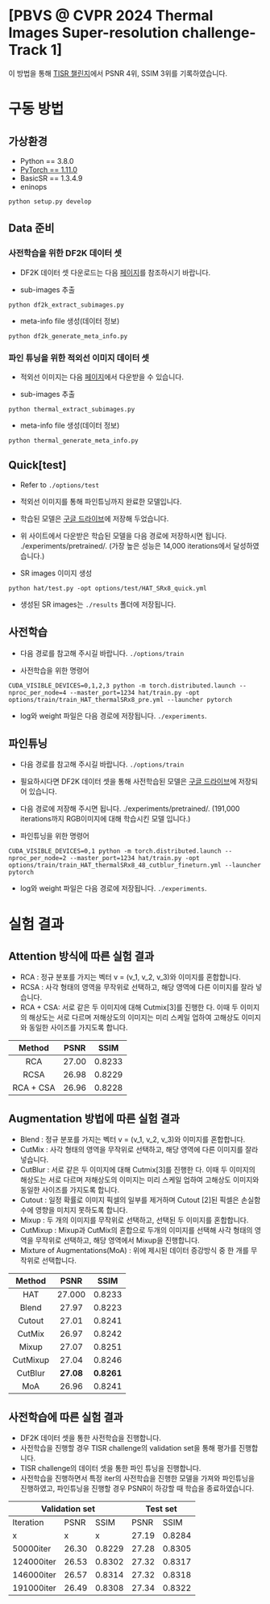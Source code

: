 # [PBVS @ CVPR 2024 Thermal Images Super-resolution challenge- Track 1]

이 방법을 통해 [TISR 챌린지](https://codalab.lisn.upsaclay.fr/competitions/17013#results)에서 PSNR 4위, SSIM 3위를 기록하였습니다. 
# 구동 방법
##     가상환경
- Python == 3.8.0
- [PyTorch == 1.11.0](https://pytorch.kr/get-started/previous-versions/)
- BasicSR == 1.3.4.9
- eninops

```
python setup.py develop
```
## Data 준비
### 사전학습을 위한 DF2K 데이터 셋 
- DF2K 데이터 셋 다운로드는 다음 [페이지](https://github.com/XPixelGroup/BasicSR/blob/master/docs/DatasetPreparation.md)를 참조하시기 바랍니다.

- sub-images 추출
```
python df2k_extract_subimages.py
```
- meta-info file 생성(데이터 정보)
```
python df2k_generate_meta_info.py
```

### 파인 튜닝을 위한 적외선 이미지 데이터 셋
- 적외선 이미지는 다음 [페이지](https://codalab.lisn.upsaclay.fr/competitions/17013#learn_the_details)에서 다운받을 수 있습니다.

- sub-images 추출
```
python thermal_extract_subimages.py
```
- meta-info file 생성(데이터 정보)
```
python thermal_generate_meta_info.py
```
## Quick[test]
- Refer to `./options/test`
- 적외선 이미지를 통해 파인튜닝까지 완료한 모델입니다.
- 학습된 모델은 [구글 드라이브](https://drive.google.com/drive/folders/1UFVLyONwlqJpWE6hEw7Kqqxw2GdBo43m?usp=sharing)에 저장해 두었습니다.
- 위 사이트에서 다운받은 학습된 모델을 다음 경로에 저장하시면 됩니다. ./experiments/pretrained/. (가장 높은 성능은 14,000 iterations에서 달성하였습니다.)

- SR images 이미지 생성
```
python hat/test.py -opt options/test/HAT_SRx8_quick.yml
```
- 생성된 SR images는 `./results` 폴더에 저장됩니다.

## 사전학습
- 다음 경로를 참고해 주시길 바랍니다. `./options/train`

- 사전학습을 위한 명령어
```
CUDA_VISIBLE_DEVICES=0,1,2,3 python -m torch.distributed.launch --nproc_per_node=4 --master_port=1234 hat/train.py -opt options/train/train_HAT_thermalSRx8_pre.yml --launcher pytorch
```
- log와 weight 파일은 다음 경로에 저장됩니다. `./experiments`.

## 파인튜닝
- 다음 경로를 참고해 주시길 바랍니다. `./options/train`
- 필요하시다면 DF2K 데이터 셋을 통해 사전학습된 모델은 [구글 드라이브](https://drive.google.com/drive/folders/1UFVLyONwlqJpWE6hEw7Kqqxw2GdBo43m?usp=sharing)에 저장되어 있습니다.
- 다음 경로에 저장해 주시면 됩니다. ./experiments/pretrained/. (191,000 iterations까지 RGB이미지에 대해 학습시킨 모델 입니다.)

- 파인튜닝을 위한 명령어
```
CUDA_VISIBLE_DEVICES=0,1 python -m torch.distributed.launch --nproc_per_node=2 --master_port=1234 hat/train.py -opt options/train/train_HAT_thermalSRx8_48_cutblur_fineturn.yml --launcher pytorch
```
- log와 weight 파일은 다음 경로에 저장됩니다. `./experiments`.

# 실험 결과 
## Attention 방식에 따른 실험 결과
- RCA : 정규 분포를 가지는 벡터 v = (v_1, v_2, v_3)와 이미지를 혼합합니다.
- RCSA : 사각 형태의 영역을 무작위로 선택하고, 해당 영역에 다른 이미지를 잘라 넣습니다.
- RCA + CSA: 서로 같은 두 이미지에 대해 Cutmix[3]를 진행한 다. 이때 두 이미지의 해상도는 서로 다르며 저해상도의 이미지는 미리 스케일 업하여 고해상도 이미지와 동일한 사이즈를 가지도록 합니다.

|Method|PSNR|SSIM|
|:----:|:----:|:----:|
|RCA|27.00|0.8233|
|RCSA|26.98|0.8229|
|RCA + CSA|26.96|0.8228|

## Augmentation 방법에 따른 실험 결과
- Blend : 정규 분포를 가지는 벡터 v = (v_1, v_2, v_3)와 이미지를 혼합합니다.
- CutMix : 사각 형태의 영역을 무작위로 선택하고, 해당 영역에 다른 이미지를 잘라 넣습니다.
- CutBlur : 서로 같은 두 이미지에 대해 Cutmix[3]를 진행한 다. 이때 두 이미지의 해상도는 서로 다르며 저해상도의 이미지는 미리 스케일 업하여 고해상도 이미지와 동일한 사이즈를 가지도록 합니다.
- Cutout : 일정 확률로 이미지 픽셀의 일부를 제거하며 Cutout [2]된 픽셀은 손실함수에 영향을 미치지 못하도록 합니다.
- Mixup : 두 개의 이미지를 무작위로 선택하고, 선택된 두 이미지를 혼합합니다.
- CutMixup : Mixup과 CutMix의 혼합으로 두개의 이미지를 선택해 사각 형태의 영역을 무작위로 선택하고, 해당 영역에서 Mixup을 진행합니다.
- Mixture of Augmentations(MoA) : 위에 제시된 데이터 증강방식 중 한 개를 무작위로 선택합니다.

|Method|PSNR|SSIM|
|:----:|:----:|:----:|
|HAT|27.000|0.8233|
|Blend|27.97|0.8223|
|Cutout|27.01|0.8241|
|CutMix|26.97|0.8242|
|Mixup|27.07|0.8251|
|CutMixup|27.04|0.8246|
|CutBlur|**27.08**|**0.8261**|
|MoA|26.96|0.8241|

## 사전학습에 따른 실험 결과
- DF2K 데이터 셋을 통한 사전학습을 진행합니다.
- 사전학습을 진행할 경우 TISR challenge의 validation set을 통해 평가를 진행합니다.
- TISR challenge의 데이터 셋을 통한 파인 튜닝을 진행합니다.
- 사전학습을 진행하면서 특정 iter의 사전학습을 진행한 모델을 가져와 파인튜닝을 진행하였고, 파인튜닝을 진행할 경우 PSNR이 하강할 때 학습을 종료하였습니다.

<table class="tg"><thead>
  <tr>
    <th class="tg-c3ow" colspan="3">  Validation set</th>
    <th class="tg-c3ow" colspan="2">Test set</th>
  </tr></thead>
<tbody>
  <tr>
    <td class="tg-c3ow">  Iteration   </td>
    <td class="tg-c3ow">   PSNR   </td>
    <td class="tg-c3ow">   SSIM   </td>
    <td class="tg-c3ow">   PSNR   </td>
    <td class="tg-c3ow">   SSIM   </td>
  </tr>
  <tr>
    <td class="tg-c3ow">   x   </td>
    <td class="tg-c3ow">   x   </td>
    <td class="tg-c3ow">   x   </td>
    <td class="tg-c3ow">   27.19   </td>
    <td class="tg-c3ow">   0.8284   </td>
  </tr>
  <tr>
    <td class="tg-c3ow">   50000iter   </td>
    <td class="tg-c3ow">   26.30   </td>
    <td class="tg-c3ow">   0.8229   </td>
    <td class="tg-c3ow">   27.28   </td>
    <td class="tg-c3ow">   0.8305   </td>
  </tr>
  <tr>
    <td class="tg-c3ow">   124000iter   </td>
    <td class="tg-c3ow">   26.53   </td>
    <td class="tg-c3ow">   0.8302   </td>
    <td class="tg-c3ow">   27.32   </td>
    <td class="tg-c3ow">   0.8317   </td>
  </tr>
  <tr>
    <td class="tg-c3ow">   146000iter   </td>
    <td class="tg-7btt">   26.57   </td>
    <td class="tg-7btt">   0.8314   </td>
    <td class="tg-c3ow">   27.32    </td>
    <td class="tg-c3ow">   0.8318   </td>
  </tr>
  <tr>
    <td class="tg-c3ow">   191000iter   </td>
    <td class="tg-c3ow">   26.49   </td>
    <td class="tg-c3ow">   0.8308   </td>
    <td class="tg-7btt">   27.34    </td>
    <td class="tg-7btt">   0.8322    </td>
  </tr>
</tbody></table>
